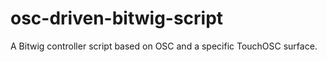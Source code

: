 # osc-driven-bitwig-script
A Bitwig controller script based on OSC and a specific TouchOSC surface.
